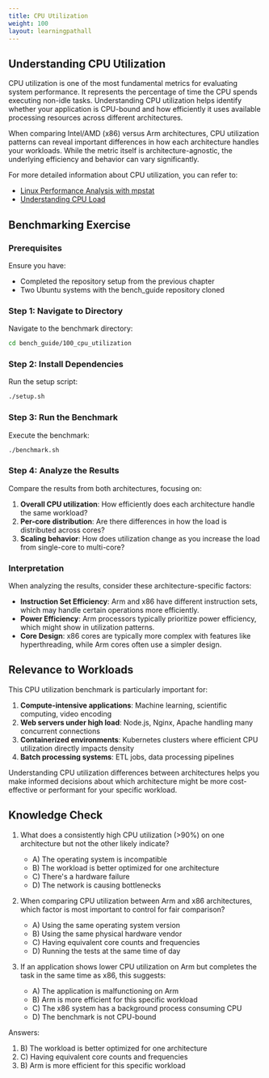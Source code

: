 ```yaml
---
title: CPU Utilization
weight: 100
layout: learningpathall
---
```


## Understanding CPU Utilization

CPU utilization is one of the most fundamental metrics for evaluating system performance. It represents the percentage of time the CPU spends executing non-idle tasks. Understanding CPU utilization helps identify whether your application is CPU-bound and how efficiently it uses available processing resources across different architectures.

When comparing Intel/AMD (x86) versus Arm architectures, CPU utilization patterns can reveal important differences in how each architecture handles your workloads. While the metric itself is architecture-agnostic, the underlying efficiency and behavior can vary significantly.

For more detailed information about CPU utilization, you can refer to:
- [Linux Performance Analysis with mpstat](https://www.brendangregg.com/blog/2014-06-26/linux-load-averages.html)
- [Understanding CPU Load](https://scoutapm.com/blog/understanding-load-averages)

## Benchmarking Exercise

### Prerequisites

Ensure you have:
- Completed the repository setup from the previous chapter
- Two Ubuntu systems with the bench_guide repository cloned

### Step 1: Navigate to Directory

Navigate to the benchmark directory:

```bash
cd bench_guide/100_cpu_utilization
```

### Step 2: Install Dependencies

Run the setup script:

```bash
./setup.sh
```

### Step 3: Run the Benchmark

Execute the benchmark:

```bash
./benchmark.sh
```

### Step 4: Analyze the Results

Compare the results from both architectures, focusing on:

1. **Overall CPU utilization**: How efficiently does each architecture handle the same workload?
2. **Per-core distribution**: Are there differences in how the load is distributed across cores?
3. **Scaling behavior**: How does utilization change as you increase the load from single-core to multi-core?

### Interpretation

When analyzing the results, consider these architecture-specific factors:

- **Instruction Set Efficiency**: Arm and x86 have different instruction sets, which may handle certain operations more efficiently.
- **Power Efficiency**: Arm processors typically prioritize power efficiency, which might show in utilization patterns.
- **Core Design**: x86 cores are typically more complex with features like hyperthreading, while Arm cores often use a simpler design.

## Relevance to Workloads

This CPU utilization benchmark is particularly important for:

1. **Compute-intensive applications**: Machine learning, scientific computing, video encoding
2. **Web servers under high load**: Node.js, Nginx, Apache handling many concurrent connections
3. **Containerized environments**: Kubernetes clusters where efficient CPU utilization directly impacts density
4. **Batch processing systems**: ETL jobs, data processing pipelines

Understanding CPU utilization differences between architectures helps you make informed decisions about which architecture might be more cost-effective or performant for your specific workload.

## Knowledge Check

1. What does a consistently high CPU utilization (>90%) on one architecture but not the other likely indicate?
   - A) The operating system is incompatible
   - B) The workload is better optimized for one architecture
   - C) There's a hardware failure
   - D) The network is causing bottlenecks

2. When comparing CPU utilization between Arm and x86 architectures, which factor is most important to control for fair comparison?
   - A) Using the same operating system version
   - B) Using the same physical hardware vendor
   - C) Having equivalent core counts and frequencies
   - D) Running the tests at the same time of day

3. If an application shows lower CPU utilization on Arm but completes the task in the same time as x86, this suggests:
   - A) The application is malfunctioning on Arm
   - B) Arm is more efficient for this specific workload
   - C) The x86 system has a background process consuming CPU
   - D) The benchmark is not CPU-bound

Answers:
1. B) The workload is better optimized for one architecture
2. C) Having equivalent core counts and frequencies
3. B) Arm is more efficient for this specific workload